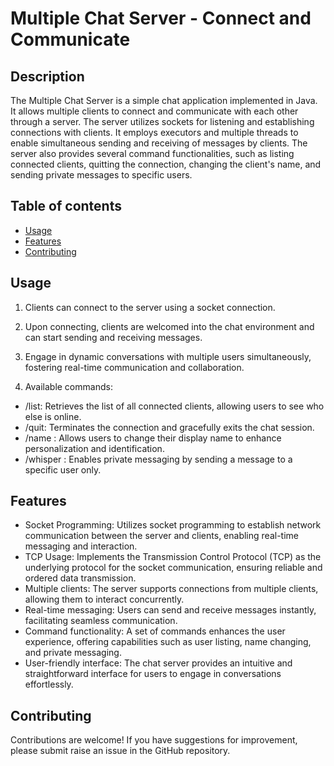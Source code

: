 # Multiple Chat Server - Connect and Communicate

## Description
The Multiple Chat Server is a simple chat application implemented in Java. It allows multiple clients to connect and communicate with each other through a server. The server utilizes sockets for listening and establishing connections with clients. It employs executors and multiple threads to enable simultaneous sending and receiving of messages by clients. The server also provides several command functionalities, such as listing connected clients, quitting the connection, changing the client's name, and sending private messages to specific users.

## Table of contents
* [Usage](#usage)
* [Features](#features)
* [Contributing](#contributing)

## Usage
1. Clients can connect to the server using a socket connection.

2. Upon connecting, clients are welcomed into the chat environment and can start sending and receiving messages.

3. Engage in dynamic conversations with multiple users simultaneously, fostering real-time communication and collaboration.

4. Available commands:

  - /list: Retrieves the list of all connected clients, allowing users to see who else is online.
  - /quit: Terminates the connection and gracefully exits the chat session.
  - /name <new-name>: Allows users to change their display name to enhance personalization and identification.
  - /whisper <username> <message>: Enables private messaging by sending a message to a specific user only.

 
## Features
- Socket Programming: Utilizes socket programming to establish network communication between the server and clients, enabling real-time messaging and interaction.
- TCP Usage: Implements the Transmission Control Protocol (TCP) as the underlying protocol for the socket communication, ensuring reliable and ordered data transmission.
- Multiple clients: The server supports connections from multiple clients, allowing them to interact concurrently.
- Real-time messaging: Users can send and receive messages instantly, facilitating seamless communication.
- Command functionality: A set of commands enhances the user experience, offering capabilities such as user listing, name changing, and private messaging.
- User-friendly interface: The chat server provides an intuitive and straightforward interface for users to engage in conversations effortlessly.

## Contributing
Contributions are welcome! If you have suggestions for improvement, please submit raise an issue in the GitHub repository.
